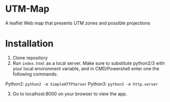 # UTM-Map
A leaflet Web map that presents UTM zones and possible projections

# Installation

1) Clone repository
2) Run `index.html` as a local server. Make sure to substitute python2/3 with your local environment variable, and in CMD/Powershell enter one the following commands:
  
Python2: `python2 -m SimpleHTTPServer`
Python3: `python3 -m http.server`   
  
3) Go to localhost:8000 on your browser to view the app.

